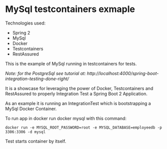 # MySql testcontainers exmaple

Technologies used:
 - Spring 2
 - MySql
 - Docker
 - Testcontainers
 - RestAssured

This is the example of MySql running in testcontainers for tests.

*Note: for the PostgreSql see tutorial at: http://localhost:4000/spring-boot-integration-testing-done-right/*

It is a showcase for leveraging the power of Docker, Testcontainers and RestAssured to properly Integration Test a Spring Boot 2 Application.

As an example it is running an IntegrationTest which is bootstrapping a MySql Docker Container.

To run app in docker run docker mysql with this command: 
```
docker run -e MYSQL_ROOT_PASSWORD=root -e MYSQL_DATABASE=employeedb -p 3306:3306 -d mysql
```

Test starts container by itself.